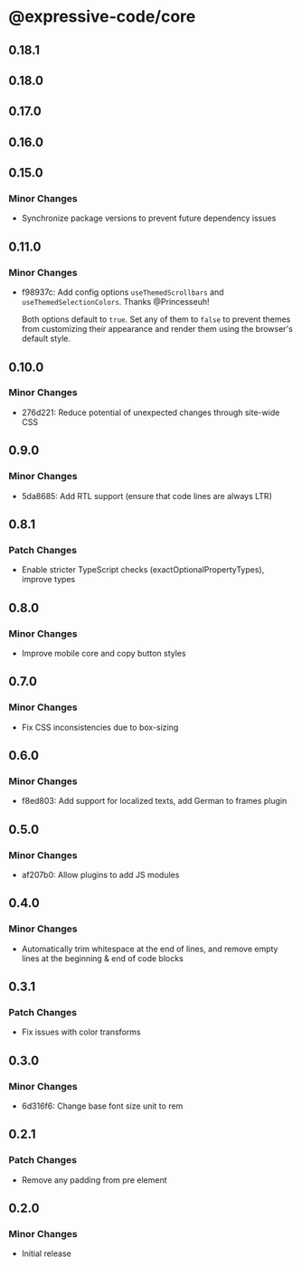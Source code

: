 # @expressive-code/core

## 0.18.1

## 0.18.0

## 0.17.0

## 0.16.0

## 0.15.0

### Minor Changes

- Synchronize package versions to prevent future dependency issues

## 0.11.0

### Minor Changes

- f98937c: Add config options `useThemedScrollbars` and `useThemedSelectionColors`. Thanks @Princesseuh!

  Both options default to `true`. Set any of them to `false` to prevent themes from customizing their appearance and render them using the browser's default style.

## 0.10.0

### Minor Changes

- 276d221: Reduce potential of unexpected changes through site-wide CSS

## 0.9.0

### Minor Changes

- 5da8685: Add RTL support (ensure that code lines are always LTR)

## 0.8.1

### Patch Changes

- Enable stricter TypeScript checks (exactOptionalPropertyTypes), improve types

## 0.8.0

### Minor Changes

- Improve mobile core and copy button styles

## 0.7.0

### Minor Changes

- Fix CSS inconsistencies due to box-sizing

## 0.6.0

### Minor Changes

- f8ed803: Add support for localized texts, add German to frames plugin

## 0.5.0

### Minor Changes

- af207b0: Allow plugins to add JS modules

## 0.4.0

### Minor Changes

- Automatically trim whitespace at the end of lines, and remove empty lines at the beginning & end of code blocks

## 0.3.1

### Patch Changes

- Fix issues with color transforms

## 0.3.0

### Minor Changes

- 6d316f6: Change base font size unit to rem

## 0.2.1

### Patch Changes

- Remove any padding from pre element

## 0.2.0

### Minor Changes

- Initial release
